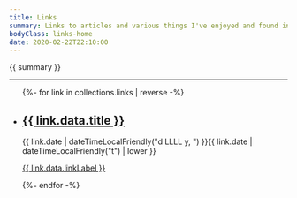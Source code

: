 ```yaml
---
title: Links
summary: Links to articles and various things I've enjoyed and found interesting. Technical and non-technical. Quite a few of them offer perspectives / advice I appreciate.
bodyClass: links-home
date: 2020-02-22T22:10:00
---
```


{{ summary }}

---

<ul class="[ wrapper flow ] links__list">
{%- for link in collections.links | reverse -%}
  <li class="links__list-item">
    <article class="[ wrapper flow ] links__summary">
      <h2><a href="{{ link.url }}">{{ link.data.title }}</a></h2>
      <time datetime="{{ link.date | dateTimeLocal }}">{{ link.date | dateTimeLocalFriendly("d LLLL y, ") }}{{ link.date | dateTimeLocalFriendly("t") | lower }}</time>
      <p><a href="{{ link.data.linkExternal }}">{{ link.data.linkLabel }}</a></p>
    </article>
  </li>
{%- endfor -%}
</ul>
